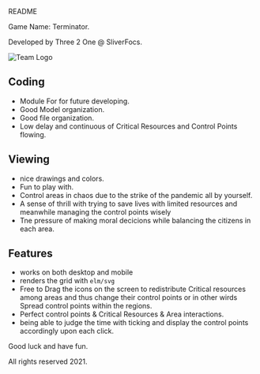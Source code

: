 README

Game Name: Terminator.

Developed by Three 2 One @ SliverFocs.


![Team Logo](https://focs.ji.sjtu.edu.cn/git/SilverFOCS-21/p2team13/src/branch/lqa-beta1/asset/logo.svg)

## Coding

* Module For for future developing.
* Good Model organization.
* Good file organization.
* Low delay and continuous of Critical Resources and Control Points flowing.

## Viewing

* nice drawings and colors.
* Fun to play with. 
* Control areas in chaos due to the strike of the pandemic all by yourself. 
* A sense of thrill with trying to save lives with limited resources and meanwhile managing the control points wisely
* Tne pressure of making moral decicions while balancing the citizens in each area.
    
## Features

* works on both desktop and mobile
* renders the grid with `elm/svg`
* Free to Drag the icons on the screen to redistribute Critical resources among areas and thus change their control points or in other wirds Spread control points within the regions.
* Perfect control points & Critical Resources & Area interactions.
* being able to judge the time with ticking and display the control points accordingly upon each click.

Good luck and have fun.

All rights reserved 2021.





